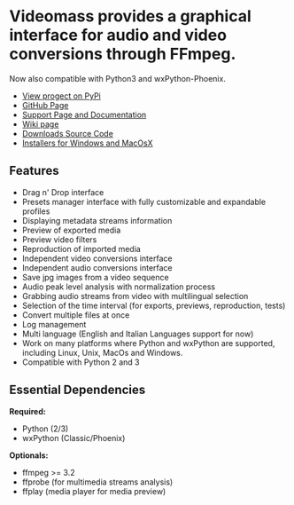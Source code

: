 # **Videomass** provides a graphical interface for audio and video conversions through FFmpeg.

Now also compatible with Python3 and wxPython-Phoenix.    

* [View progect on PyPi](https://pypi.org/project/videomass/)
* [GitHub Page](https://github.com/jeanslack/Videomass)
* [Support Page and Documentation](http://jeanslack.github.io/Videomass)
* [Wiki page](https://github.com/jeanslack/Videomass/wiki)
* [Downloads Source Code](https://github.com/jeanslack/Videomass/releases)
* [Installers for Windows and MacOsX](https://sourceforge.net/projects/videomass2/)

## Features

- Drag n' Drop interface
- Presets manager interface with fully customizable and expandable profiles  
- Displaying metadata streams information 
- Preview of exported media
- Preview video filters
- Reproduction of imported media
- Independent video conversions interface 
- Independent audio conversions interface
- Save jpg images from a video sequence
- Audio peak level analysis with normalization process   
- Grabbing audio streams from video with multilingual selection  
- Selection of the time interval (for exports, previews, reproduction, tests)
- Convert multiple files at once 
- Log management
- Multi language (English and Italian Languages support for now)
- Work on many platforms where Python and wxPython are supported, 
  including Linux, Unix, MacOs and Windows.
- Compatible with Python 2 and 3

## Essential Dependencies

**Required:**   
- Python (2/3)     
- wxPython  (Classic/Phoenix)  

**Optionals:**   
- ffmpeg >= 3.2   
- ffprobe (for multimedia streams analysis)  
- ffplay (media player for media preview)   


